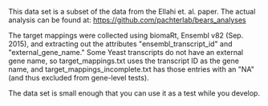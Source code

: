 This data set is a subset of the data from the Ellahi et. al. paper.
The actual analysis can be found at: https://github.com/pachterlab/bears_analyses

The target mappings were collected using biomaRt, Ensembl v82 (Sep. 2015), and
extracting out the attributes "ensembl_transcript_id" and "external_gene_name."
Some Yeast transcripts do not have an external gene name, so target_mappings.txt
uses the transcript ID as the gene name, and target_mappings_incomplete.txt has
those entries with an "NA" (and thus excluded from gene-level tests).

The data set is small enough that you can use it as a test while you develop.
